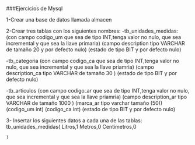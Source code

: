 ###Ejercicios de Mysql

1-Crear una base de datos llamada almacen

2-Crear tres tablas con los siguientes nombres:
-tb_unidades_medidas: 
(con campo codigo_um que sea de tipo INT,tenga valor no nulo, que sea incremental y que sea la llave primaria)
(campo description tipo VARCHAR de tamaño 20 y por defecto nulo)
(estado de tipo BIT y por defecto nulo)

-tb_categoria
(con campo codigo_ca que sea de tipo INT,tenga valor no nulo, que sea incremental y que sea la llave priamria)
(campo description_ca tipo VARCHAR de tamaño 30 )
(estado de tipo BIT y por defecto nulo)

-tb_articulos
(con campo codigo_ar que sea de tipo INT,tenga valor no nulo, que sea incremental y que sea la llave priamria)
(campo description_ar tipo VARCHAR de tamaño 1000 )
(marca_ar tipo varchar tamaño (50))
(codigo_um int)
(codigo_ca int)
(estado de tipo BIT y por defecto nulo)

3- Insertar los siguientes datos a cada una de las tablas:
tb_unidades_medidas(
    Litros,1
    Metros,0
    Centímetros,0

    )